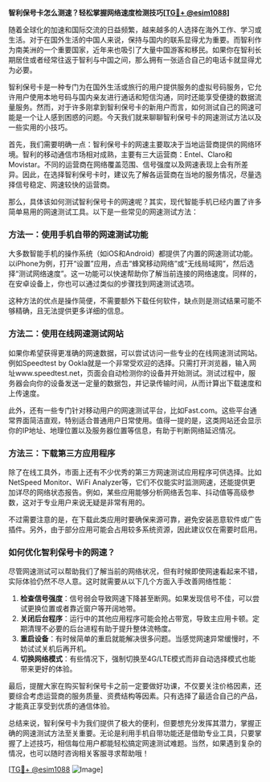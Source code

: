 **智利保号卡怎么测速？轻松掌握网络速度检测技巧[[TG💪+ @esim1088](https://t.me/s/esim1088)]**

随着全球化的加速和国际交流的日益频繁，越来越多的人选择在海外工作、学习或生活。对于在国外生活的中国人来说，保持与国内的联系显得尤为重要。而智利作为南美洲的一个重要国家，近年来也吸引了大量中国游客和移民。如果你在智利长期居住或者经常往返于智利与中国之间，那么拥有一张适合自己的电话卡就显得尤为必要。

智利保号卡是一种专门为在国外生活或旅行的用户提供服务的虚拟号码服务，它允许用户使用本地号码与国内亲友进行通话和短信沟通，同时还能享受便捷的数据流量服务。然而，对于许多刚拿到智利保号卡的新用户而言，如何测试自己的网速可能是一个让人感到困惑的问题。今天我们就来聊聊智利保号卡的网速测试方法以及一些实用的小技巧。

首先，我们需要明确一点：智利保号卡的网速主要取决于当地运营商提供的网络环境。智利的移动通信市场相对成熟，主要有三大运营商：Entel、Claro和Movistar。不同的运营商在网络覆盖范围、信号强度以及网速表现上会有所差异。因此，在选择智利保号卡时，建议先了解各运营商在当地的服务情况，尽量选择信号稳定、网速较快的运营商。

那么，具体该如何测试智利保号卡的网速呢？其实，现代智能手机已经内置了许多简单易用的网速测试工具。以下是一些常见的网速测试方法：

### 方法一：使用手机自带的网速测试功能

大多数智能手机的操作系统（如iOS和Android）都提供了内置的网速测试功能。以iPhone为例，打开“设置”应用，点击“蜂窝移动网络”或“无线局域网”，然后选择“测试网络速度”。这一功能可以快速帮助你了解当前连接的网络速度。同样的，在安卓设备上，你也可以通过类似的步骤找到网速测试选项。

这种方法的优点是操作简便，不需要额外下载任何软件，缺点则是测试结果可能不够精确，且无法提供更多详细的信息。

### 方法二：使用在线网速测试网站

如果你希望获得更准确的网速数据，可以尝试访问一些专业的在线网速测试网站。例如Speedtest by Ookla就是一个非常受欢迎的选择。只需打开浏览器，输入网址www.speedtest.net，页面会自动检测你的设备并开始测试。测试过程中，服务器会向你的设备发送一定量的数据包，并记录传输时间，从而计算出下载速度和上传速度。

此外，还有一些专门针对移动用户的网速测试平台，比如Fast.com。这些平台通常界面简洁直观，特别适合普通用户日常使用。值得一提的是，这类网站还会显示你的IP地址、地理位置以及服务器位置等信息，有助于判断网络延迟情况。

### 方法三：下载第三方应用程序

除了在线工具外，市面上还有不少优秀的第三方网速测试应用程序可供选择。比如NetSpeed Monitor、WiFi Analyzer等，它们不仅能实时监测网速，还能提供更加详尽的网络状态报告。例如，某些应用能够分析网络丢包率、抖动值等高级参数，这对于专业用户来说无疑是非常有用的。

不过需要注意的是，在下载此类应用时要确保来源可靠，避免安装恶意软件或广告插件。另外，由于部分应用可能会占用较多系统资源，因此建议仅在需要时启用。

### 如何优化智利保号卡的网速？

尽管网速测试可以帮助我们了解当前的网络状况，但有时候即使网速看起来不错，实际体验仍然不尽人意。这时就需要从以下几个方面入手改善网络性能：

1. **检查信号强度**：信号弱会导致网速下降甚至断网。如果发现信号不佳，可以尝试更换位置或者靠近窗户等开阔地带。
2. **关闭后台程序**：运行中的其他应用程序可能会抢占带宽，导致主应用卡顿。定期清理不必要的后台进程有助于提升整体流畅度。
3. **重启设备**：有时候简单的重启就能解决很多问题。当感觉网速异常缓慢时，不妨试试关机后再开机。
4. **切换网络模式**：有些情况下，强制切换至4G/LTE模式而非自动选择模式也能带来更好的体验。

最后，提醒大家在购买智利保号卡之前一定要做好功课，不仅要关注价格因素，还要综合考虑运营商的服务质量、资费结构等因素。只有选择了最适合自己的产品，才能真正享受到优质的通信体验。

总结来说，智利保号卡为我们提供了极大的便利，但要想充分发挥其潜力，掌握正确的网速测试方法至关重要。无论是利用手机自带功能还是借助专业工具，只要掌握了上述技巧，相信每位用户都能轻松搞定网速测试难题。当然，如果遇到复杂的情况，也可以随时咨询相关客服寻求帮助哦！

[[TG💪+ @esim1088](https://t.me/s/esim1088) ![Image](https://i.postimg.cc/4NQfJmqS/Snipaste-2025-05-13-00-14-12.png)]